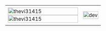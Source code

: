 <div align="center">
	
 
	



<table style="width:100%;">
  <tr>
    <td>
      <img src="https://github-readme-stats.vercel.app/api/top-langs/?username=thevi31415&bg_color=FFFFFF00&text_color=179fa3&layout=compact&hide=CSS&langs_count=10&custom_title=Top%20ngôn%20ngữ%20được%20dùng" alt="thevi31415" width="100%"/>
      <img src="https://github-readme-stats.vercel.app/api?username=thevi31415&bg_color=FFFFFF00&text_color=179fa3&show_icons=true&count_private=true&include_all_commits=true&custom_title=Hoạt%20động%20trên%20Github" alt="thevi31415" width="100%"/>
    </td>
    <td>
      <p align="center"> 
        <img src="https://cdn.dribbble.com/users/1059583/screenshots/4171367/coding-freak.gif" alt="dev" width="100%"/>
      </p>
    </td>
  </tr>
</table>

</div>

